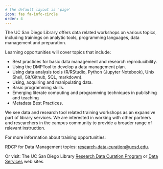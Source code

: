 ```yaml
---
# the default layout is 'page'
icon: fas fa-info-circle
order: 4
---
```


<p>The UC San Diego Library offers data related workshops on various topics, including trainings on analytic tools, programming languages, data management and preparation.</p>


Learning opportunities will cover topics that include:

<ul>
<li>Best practices for basic data management and research reproducibility.</li>
<li>Using the DMPTool to develop a data management plan.</li>
<li>Using data analysis tools (R/RStudio, Python (Jupyter Notebook), Unix Shell, Git/Github, SQL, markdown). </li>
<li>Using, acquiring and manipulating data. </li>
<li>Basic programming skills.</li>
<li>Emerging literate computing and programming techniques in publishing and teaching</li>
<li>Metadata Best Practices.</li>
</ul>

<p>We see data and research tool related training workshops as an expansive part of library services. We are interested in working with other partners and researchers in the campus community to provide a broader range of relevant instruction.</p>


<p>For more information about training opportunities:</p>

<p>
RDCP for Data Management topics: <a href="mailto:research-data-curation@ucsd.edu" target="_blank">research-data-curation@ucsd.edu</a>.
</p>

<p>
Or visit: The UC San Diego Library <a href="http://lib.ucsd.edu/rdcp">Research Data Curation Program</a> or <a href="http://ucsd.libguides.com/data-services">Data Services</a> web sites.
</p>
